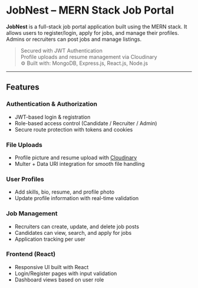 # JobNest – MERN Stack Job Portal

**JobNest** is a full-stack job portal application built using the MERN stack. It allows users to register/login, apply for jobs, and manage their profiles. Admins or recruiters can post jobs and manage listings.

> Secured with JWT Authentication  
>  Profile uploads and resume management via Cloudinary  
> ⚙️ Built with: MongoDB, Express.js, React.js, Node.js

---

## Features

### Authentication & Authorization
- JWT-based login & registration
- Role-based access control (Candidate / Recruiter / Admin)
- Secure route protection with tokens and cookies

### File Uploads
- Profile picture and resume upload with [Cloudinary](https://cloudinary.com/)
- Multer + Data URI integration for smooth file handling

### User Profiles
- Add skills, bio, resume, and profile photo
- Update profile information with real-time validation

### Job Management
- Recruiters can create, update, and delete job posts
- Candidates can view, search, and apply for jobs
- Application tracking per user

### Frontend (React)
- Responsive UI built with React 
- Login/Register pages with input validation
- Dashboard views based on user role
